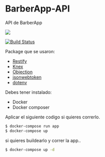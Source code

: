 # BarberApp-API
API de BarberApp

![](https://github.com/miguelo12/BarberApp-API/workflows/Check%20push%20and%20test/badge.svg)

[![Build Status](https://travis-ci.com/miguelo12/BarberApp-API.svg?token=7sTJrMBkyKkAhd68ALp9&branch=master)](https://travis-ci.com/miguelo12)

Package que se usaron:
* [Restify]
* [Knex]
* [Objection]
* [jsonwebtoken]
* [dotenv]

Debes tener instalado:

* Docker
* Docker composer

Aplicar el siguiente codigo si quieres correrlo.

```sh
$ docker-compose run app
$ docker-compose up
```

si quieres buildearlo y correr la app..

```sh
$ docker-compose up -d
```

[Restify]: <https://github.com/restify/node-restify>
[Knex]: <https://github.com/knex/knex>
[Objection]: <https://github.com/Vincit/objection.js>
[jsonwebtoken]: <https://github.com/auth0/node-jsonwebtoken>
[dotenv]: <https://github.com/motdotla/dotenv>
